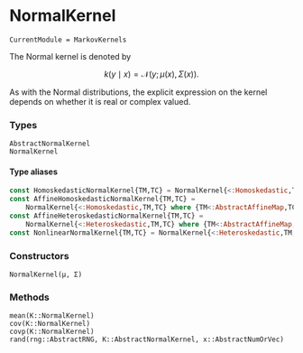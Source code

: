 # NormalKernel

```@meta
CurrentModule = MarkovKernels
```

The Normal kernel is denoted by

```math
k(y\mid x) = \mathcal{N}(y ; \mu(x)  , \Sigma(x) ).
```

As with the Normal distributions, the explicit expression on the kernel depends on whether it is real or complex valued.

### Types

```@docs
AbstractNormalKernel
NormalKernel
```

#### Type aliases

```julia
const HomoskedasticNormalKernel{TM,TC} = NormalKernel{<:Homoskedastic,TM,TC} where {TM,TC} # constant conditional covariance
const AffineHomoskedasticNormalKernel{TM,TC} =
    NormalKernel{<:Homoskedastic,TM,TC} where {TM<:AbstractAffineMap,TC} # affine conditional mean, constant conditional covariance
const AffineHeteroskedasticNormalKernel{TM,TC} =
    NormalKernel{<:Heteroskedastic,TM,TC} where {TM<:AbstractAffineMap,TC} # affine conditional mean, non-constant covariance
const NonlinearNormalKernel{TM,TC} = NormalKernel{<:Heteroskedastic,TM,TC} where {TM,TC} # the general, nonlinear case
```

### Constructors

```@docs
NormalKernel(μ, Σ)
```

### Methods

```@docs
mean(K::NormalKernel)
cov(K::NormalKernel)
covp(K::NormalKernel)
rand(rng::AbstractRNG, K::AbstractNormalKernel, x::AbstractNumOrVec)
```
